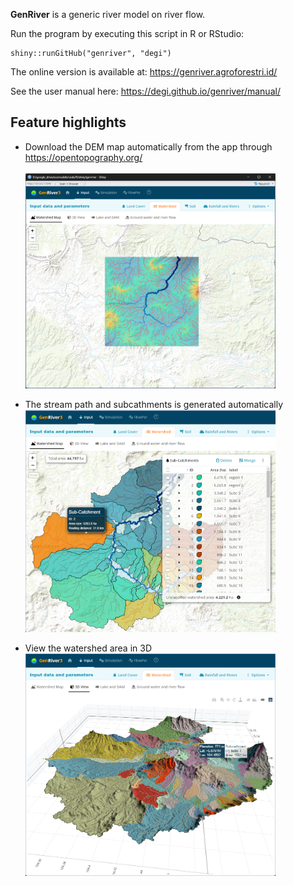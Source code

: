 **GenRiver** is a generic river model on river flow.

Run the program by executing this script in R or RStudio:

    shiny::runGitHub("genriver", "degi")

The online version is available at: https://genriver.agroforestri.id/

See the user manual here: https://degi.github.io/genriver/manual/ 

## Feature highlights

* Download the DEM map automatically from the app through https://opentopography.org/<br/>  
    <img src="/docs/images/dem_map.png" width="400"/><br/>

* The stream path and subcathments is generated automatically <br/> 
    <img src="/docs/images/ws2.png" width="400"/><br/>

* View the watershed area in 3D<br/>
    <img src="/docs/images/ws_3d.png" width="400"/><br/>